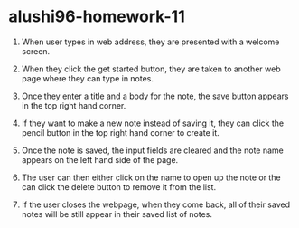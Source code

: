 # alushi96-homework-11

1. When user types in web address, they are presented with a welcome screen.

2. When they click the get started button, they are taken to another web page where they can type in notes.

3. Once they enter a title and a body for the note, the save button appears in the top right hand corner.

4. If they want to make a new note instead of saving it, they can click the pencil button in the top right hand corner to create it.

5. Once the note is saved, the input fields are cleared and the note name appears on the left hand side of the page.

6. The user can then either click on the name to open up the note or the can click the delete button to remove it from the list.

7. If the user closes the webpage, when they come back, all of their saved notes will be still appear in their saved list of notes.